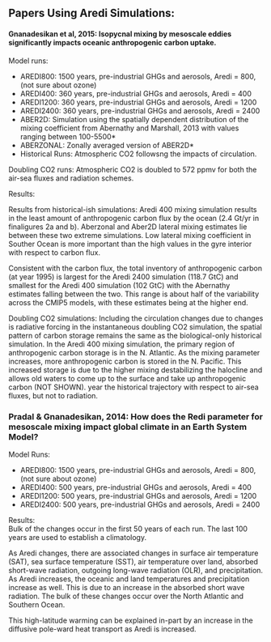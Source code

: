 ## Papers Using Aredi Simulations: 

#### Gnanadesikan et al, 2015: Isopycnal mixing by mesoscale eddies significantly impacts oceanic anthropogenic carbon uptake.

Model runs:
* AREDI800: 1500 years, pre-industrial GHGs and aerosols, Aredi = 800, (not sure about ozone)
* AREDI400: 360 years, pre-industrial GHGs and aerosols, Aredi = 400
* AREDI1200: 360 years, pre-industrial GHGs and aerosols,  Aredi = 1200
* AREDI2400: 360 years, pre-industrial GHGs and aerosols,  Aredi = 2400
* ABER2D: Simulation using the spatially dependent distribution of the mixing coefficient from Abernathy and Marshall, 2013 with values ranging between 100-5500*
* ABERZONAL: Zonally averaged version of ABER2D*
* Historical Runs: Atmospheric CO2 followsng the impacts of circulation.

Doubling CO2 runs: Atmospheric CO2 is doubled to 572 ppmv for both the air-sea fluxes and radiation schemes.

Results:

Results from historical-ish simulations:
Aredi 400 mixing simulation results in the least amount of anthropogenic carbon flux by the ocean (2.4 Gt/yr in finaligures 2a and b). Aberzonal and Aber2D lateral mixing estimates lie between these two extreme simulations. Low lateral mixing coefficient in Souther Ocean is more important than the high values in the gyre interior with respect to carbon flux.

Consistent with the carbon flux, the total inventory of anthropogenic carbon (at year 1995) is largest for the Aredi 2400 simulation (118.7 GtC) and smallest for the Aredi 400 simulation (102 GtC) with the Abernathy estimates falling between the two. This range is about half of the variability across the CMIP5 models, with these estimates being at the higher end.

Doubling CO2 simulations:
Including the circulation changes due to changes is radiative forcing in the instantaneous doubling CO2 simulation, the spatial pattern of carbon storage remains the same as the biological-only historical simulation. In the Aredi 400 mixing simulation, the primary region of anthropogenic carbon storage is in the N. Atlantic. As the mixing parameter increases, more anthropogenic carbon is stored in the N. Pacific. This increased storage is due to the higher mixing destabilizing the halocline and allows old waters to come up to the surface and take up anthropogenic carbon (NOT SHOWN). year  the historical trajectory with respect to air-sea fluxes, but not to radiation. 

### Pradal & Gnanadesikan, 2014: How does the Redi parameter for mesoscale mixing impact global climate in an Earth System Model?

Model Runs:   
* AREDI800: 1500 years, pre-industrial GHGs and aerosols, Aredi = 800, (not sure about ozone)  
* AREDI400: 500 years, pre-industrial GHGs and aerosols, Aredi = 400  
* AREDI1200: 500 years, pre-industrial GHGs and aerosols,  Aredi = 1200  
* AREDI2400: 500 years, pre-industrial GHGs and aerosols,  Aredi = 2400  

Results:   
Bulk of the changes occur in the first 50 years of each run. The last 100 years are used to establish a climatology. 

As Aredi changes, there are associated changes in surface air temperature (SAT), sea surface temperature (SST), air temperature over land, absorbed short-wave radiation, outgoing long-wave radiation (OLR), and precipitation. As Aredi increases, the oceanic and land temperatures and precipitation increase as well. This is due to an increase in the absorbed short wave radiation. The bulk of these changes occur over the North Atlantic and Southern Ocean. 

This high-latitude warming can be explained in-part by an increase in the diffusive pole-ward heat transport as Aredi is increased. 
